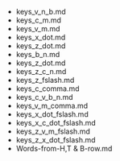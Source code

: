 - keys_v_n_b.md
- keys_c_m.md
- keys_v_m.md
- keys_x_dot.md
- keys_z_dot.md
- keys_b_n.md
- keys_z_dot.md
- keys_z_c_n.md
- keys_z_fslash.md
- keys_c_comma.md
- keys_c_v_b_n.md
- keys_v_m_comma.md
- keys_x_dot_fslash.md
- keys_x_c_dot_fslash.md
- keys_z_v_m_fslash.md
- keys_z_x_dot_fslash.md
- Words-from-H,T & B-row.md
